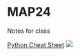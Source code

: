 # MAP24
Notes for class

[Python Cheat Sheet](https://github.com/williamedwardhahn/MathData24)
<img src="https://logos-world.net/wp-content/uploads/2020/06/Florida-Atlantic-Owls-Logo.png">

